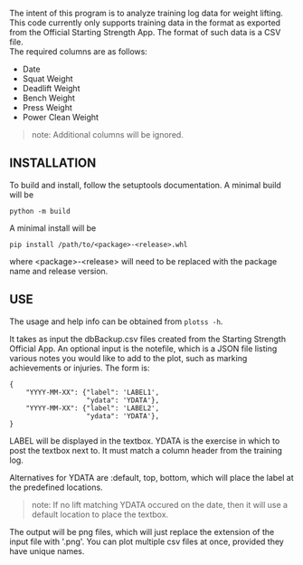 The intent of this program is to analyze training log data for weight lifting. 
This code currently only supports training data in the format as exported from 
the Official Starting Strength App.  The format of such data is a CSV file.  
The required columns are as follows:

 - Date
 - Squat Weight
 - Deadlift Weight
 - Bench Weight
 - Press Weight
 - Power Clean Weight

> note:
> Additional columns will be ignored.

INSTALLATION
------------
To build and install, follow the setuptools documentation.  A minimal build will
be 
```
python -m build
```
A minimal install will be
```
pip install /path/to/<package>-<release>.whl
```
where \<package\>-\<release\> will need to be replaced with the package name 
and release version.

USE
---
The usage and help info can be obtained from `plotss -h`.

It takes as input the dbBackup.csv files created from the Starting Strength 
Official App.  An optional input is the notefile, which is a JSON file listing
various notes you would like to add to the plot, such as marking achievements 
or injuries.  The form is:
```
{
    "YYYY-MM-XX": {"label": 'LABEL1',
                   "ydata": 'YDATA'},
    "YYYY-MM-XX": {"label": 'LABEL2',
                   "ydata": 'YDATA'},
}
```

LABEL will be displayed in the textbox.  YDATA is the exercise in which to
post the textbox next to.  It must match a column header from the training
log.  

Alternatives for YDATA are :default, top, bottom, which will place the label 
at the predefined locations.

> note:
> If no lift matching YDATA occured on the date, then it will use a default
> location to place the textbox.

The output will be png files, which will just replace the extension of the 
input file with '.png'.  You can plot multiple csv files at once, provided 
they have unique names.

